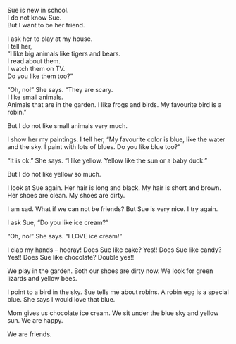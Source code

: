Sue is new in school.  
I do not know Sue.  
But I want to be her friend. 

I ask her to play at my house.  
I tell her,  
“I like big animals like tigers and bears.   
I read about them.  
I watch them on TV.  
Do you like them too?”  

“Oh, no!” She says. 
“They are scary.  
I like small animals.  
Animals that are in the garden. 
I like frogs and birds. 
My favourite bird is a robin.” 

But I do not like small animals very much.  

I show her my paintings. 
I tell her, 
“My favourite color is blue, like the water and the sky. 
I paint with lots of blues. 
Do you like blue too?”

“It is ok.” She says. 
“I like yellow. 
Yellow like the sun or a baby duck.”

But I do not like yellow so much. 

I look at Sue again. 
Her hair is long and black. 
My hair is short and brown. 
Her shoes are clean. 
My shoes are dirty. 

I am sad. What if we can not be friends? 
But Sue is very nice. I try again. 

I ask Sue, “Do you like ice cream?”

“Oh, no!” She says. “I LOVE ice cream!”

I clap my hands – hooray! 
Does Sue like cake? Yes!! 
Does Sue like candy? Yes!! 
Does Sue like chocolate? Double yes!! 

We play in the garden. 
Both our shoes are dirty now. 
We look for green lizards and yellow bees. 

I point to a bird in the sky. 
Sue tells me about robins. 
A robin egg is a special blue. 
She says I would love that blue. 

Mom gives us chocolate ice cream. 
We sit under the blue sky and yellow sun. 
We are happy.

We are friends.
